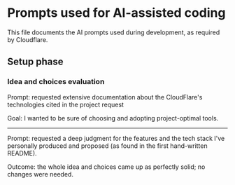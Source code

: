 # Prompts used for AI-assisted coding

This file documents the AI prompts used during development, as required by Cloudflare.

## Setup phase

### Idea and choices evaluation

Prompt: requested extensive documentation about the CloudFlare's technologies cited in the project request

Goal: I wanted to be sure of choosing and adopting project-optimal tools.

---

Prompt: requested a deep judgment for the features and the tech stack I've personally produced and proposed (as found in the first hand-written README).

Outcome: the whole idea and choices came up as perfectly solid; no changes were needed.

